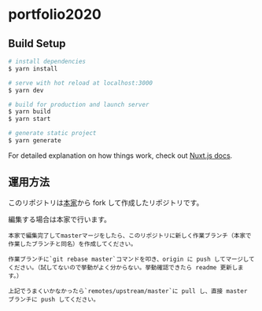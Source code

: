 # portfolio2020

## Build Setup

```bash
# install dependencies
$ yarn install

# serve with hot reload at localhost:3000
$ yarn dev

# build for production and launch server
$ yarn build
$ yarn start

# generate static project
$ yarn generate
```

For detailed explanation on how things work, check out [Nuxt.js docs](https://nuxtjs.org).

## 運用方法

このリポジトリは[本家](https://github.com/nittashiori/portfolio2020)から fork して作成したリポジトリです。

編集する場合は本家で行います。

```
本家で編集完了してmasterマージをしたら、このリポジトリに新しく作業ブランチ（本家で作業したブランチと同名）を作成してください。

作業ブランチに`git rebase master`コマンドを叩き、origin に push してマージしてください。（試してないので挙動がよく分からない。挙動確認できたら readme 更新します。）

上記でうまくいかなかったら`remotes/upstream/master`に pull し、直接 master ブランチに push してください。
```
